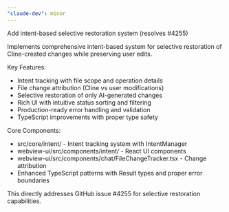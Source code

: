```yaml
---
"claude-dev": minor
---
```


Add intent-based selective restoration system (resolves #4255)

Implements comprehensive intent-based system for selective restoration of Cline-created changes while preserving user edits.

Key Features:
- Intent tracking with file scope and operation details
- File change attribution (Cline vs user modifications)  
- Selective restoration of only AI-generated changes
- Rich UI with intuitive status sorting and filtering
- Production-ready error handling and validation
- TypeScript improvements with proper type safety

Core Components:
- src/core/intent/ - Intent tracking system with IntentManager
- webview-ui/src/components/intent/ - React UI components
- webview-ui/src/components/chat/FileChangeTracker.tsx - Change attribution
- Enhanced TypeScript patterns with Result types and proper error boundaries

This directly addresses GitHub issue #4255 for selective restoration capabilities.
